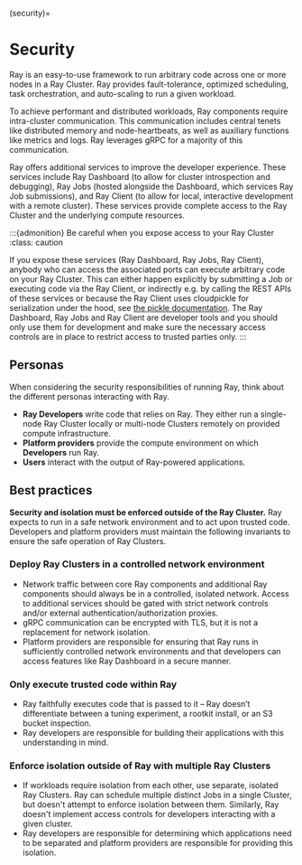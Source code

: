 (security)=

# Security 

Ray is an easy-to-use framework to run arbitrary code across one or more nodes in a Ray Cluster. Ray provides fault-tolerance, optimized scheduling, task orchestration, and auto-scaling to run a given workload.

To achieve performant and distributed workloads, Ray components require intra-cluster communication. This communication includes central tenets like distributed memory and node-heartbeats, as well as auxiliary functions like metrics and logs. Ray leverages gRPC for a majority of this communication.

Ray offers additional services to improve the developer experience. These services include Ray Dashboard (to allow for cluster introspection and debugging), Ray Jobs (hosted alongside the Dashboard, which services Ray Job submissions), and Ray Client (to allow for local, interactive development with a remote cluster). These services provide complete access to the Ray Cluster and the underlying compute resources.

:::{admonition} Be careful when you expose access to your Ray Cluster
:class: caution

If you expose these services (Ray Dashboard, Ray Jobs, Ray Client), anybody
who can access the associated ports can execute arbitrary code on your Ray Cluster. This can either happen explicitly by submitting a Job or executing code via the Ray Client, or indirectly e.g. by calling the REST APIs of these services or because the Ray Client uses cloudpickle for serialization under the hood, see [the pickle documentation](https://docs.python.org/3/library/pickle.html). The Ray Dashboard, Ray Jobs and Ray Client are developer tools and you should
only use them for development and make sure the necessary access controls are in place to restrict access to trusted parties only.
:::

## Personas

When considering the security responsibilities of running Ray, think about the different personas interacting with Ray.
* **Ray Developers** write code that relies on Ray. They either run a single-node Ray Cluster locally or multi-node Clusters remotely on provided compute infrastructure.
* **Platform providers** provide the compute environment on which **Developers** run Ray.
* **Users** interact with the output of Ray-powered applications.

## Best practices
**Security and isolation must be enforced outside of the Ray Cluster.** Ray expects to run in a safe network environment and to act upon trusted code. Developers and platform providers must maintain the following invariants to ensure the safe operation of Ray Clusters.

### Deploy Ray Clusters in a controlled network environment
* Network traffic between core Ray components and additional Ray components should always be in a controlled, isolated network. Access to additional services should be gated with strict network controls and/or external authentication/authorization proxies.
* gRPC communication can be encrypted with TLS, but it is not a replacement for network isolation.
* Platform providers are responsible for ensuring that Ray runs in sufficiently controlled network environments and that developers can access features like Ray Dashboard in a secure manner.
### Only execute trusted code within Ray
* Ray faithfully executes code that is passed to it – Ray doesn’t differentiate between a tuning experiment, a rootkit install, or an S3 bucket inspection.
* Ray developers are responsible for building their applications with this understanding in mind.
### Enforce isolation outside of Ray with multiple Ray Clusters
* If workloads require isolation from each other, use separate, isolated Ray Clusters. Ray can schedule multiple distinct Jobs in a single Cluster, but doesn't attempt to enforce isolation between them. Similarly, Ray doesn't implement access controls for developers interacting with a given cluster.
* Ray developers are responsible for determining which applications need to be separated and platform providers are responsible for providing this isolation.
